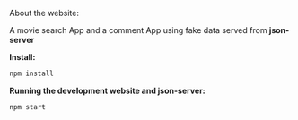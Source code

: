 About the website:

A movie search App and a comment App using fake data served from **json-server**

**Install:**

```bash
npm install
```

**Running the development website and json-server:**

```bash
npm start
```
